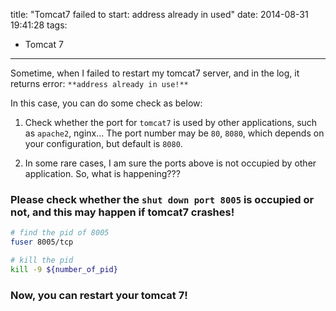 title: "Tomcat7 failed to start: address already in used"
date: 2014-08-31 19:41:28
tags:
 - Tomcat 7
---
Sometime, when I failed to restart my tomcat7 server, and in the log, it returns error: `**address already in use!**`
<!-- more -->

In this case, you can do some check as below:

1. Check whether the port for `tomcat7` is used by other applications, such as `apache2`, nginx... The port number may be `80`, `8080`, which depends on your configuration, but default is `8080`.

2. In some rare cases, I am sure the ports above is not occupied by other application. So, what is happening???

### Please check whether the `shut down port 8005` is occupied or not, and this may happen if tomcat7 crashes!

```bash
# find the pid of 8005
fuser 8005/tcp

# kill the pid
kill -9 ${number_of_pid}
```

### Now, you can restart your tomcat 7!
